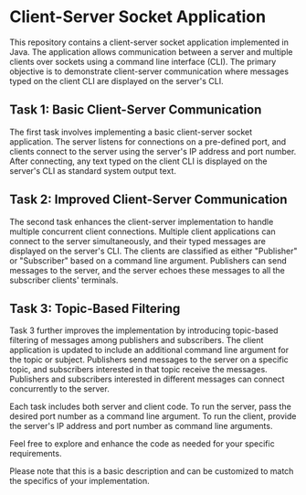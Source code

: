 # Client-Server Socket Application

This repository contains a client-server socket application implemented in Java. The application allows communication between a server and multiple clients over sockets using a command line interface (CLI). The primary objective is to demonstrate client-server communication where messages typed on the client CLI are displayed on the server's CLI.

## Task 1: Basic Client-Server Communication
The first task involves implementing a basic client-server socket application. The server listens for connections on a pre-defined port, and clients connect to the server using the server's IP address and port number. After connecting, any text typed on the client CLI is displayed on the server's CLI as standard system output text.

## Task 2: Improved Client-Server Communication
The second task enhances the client-server implementation to handle multiple concurrent client connections. Multiple client applications can connect to the server simultaneously, and their typed messages are displayed on the server's CLI. The clients are classified as either "Publisher" or "Subscriber" based on a command line argument. Publishers can send messages to the server, and the server echoes these messages to all the subscriber clients' terminals.

## Task 3: Topic-Based Filtering
Task 3 further improves the implementation by introducing topic-based filtering of messages among publishers and subscribers. The client application is updated to include an additional command line argument for the topic or subject. Publishers send messages to the server on a specific topic, and subscribers interested in that topic receive the messages. Publishers and subscribers interested in different messages can connect concurrently to the server.

Each task includes both server and client code. To run the server, pass the desired port number as a command line argument. To run the client, provide the server's IP address and port number as command line arguments.

Feel free to explore and enhance the code as needed for your specific requirements.

Please note that this is a basic description and can be customized to match the specifics of your implementation.
